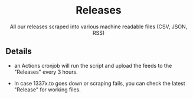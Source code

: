 <div align="center">
  <h1>Releases</h1>
</div>

<p align="center">
  All our releases scraped into various machine readable files (CSV, JSON, RSS)
</p>

## Details

* an Actions cronjob will run the script and upload the feeds to the "Releases" every 3 hours.

* In case 1337x.to goes down or scraping fails, you can check the latest "Release" for working files.
